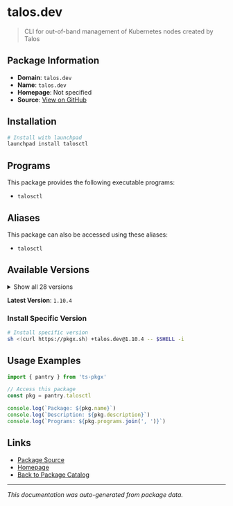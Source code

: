 # talos.dev

> CLI for out-of-band management of Kubernetes nodes created by Talos

## Package Information

- **Domain**: `talos.dev`
- **Name**: `talos.dev`
- **Homepage**: Not specified
- **Source**: [View on GitHub](https://github.com/pkgxdev/pantry/tree/main/projects/talos.dev/package.yml)

## Installation

```bash
# Install with launchpad
launchpad install talosctl
```

## Programs

This package provides the following executable programs:

- `talosctl`

## Aliases

This package can also be accessed using these aliases:

- `talosctl`

## Available Versions

<details>
<summary>Show all 28 versions</summary>

- `1.10.4`, `1.10.3`, `1.10.2`, `1.10.1`, `1.10.0`
- `1.9.6`, `1.9.5`, `1.9.4`, `1.9.3`, `1.9.2`
- `1.9.1`, `1.9.0`, `1.8.4`, `1.8.3`, `1.8.2`
- `1.8.1`, `1.8.0`, `1.7.7`, `1.7.6`, `1.7.5`
- `1.7.4`, `1.7.3`, `1.7.2`, `1.7.1`, `1.7.0`
- `1.6.8`, `1.6.7`, `1.6.6`

</details>

**Latest Version**: `1.10.4`

### Install Specific Version

```bash
# Install specific version
sh <(curl https://pkgx.sh) +talos.dev@1.10.4 -- $SHELL -i
```

## Usage Examples

```typescript
import { pantry } from 'ts-pkgx'

// Access this package
const pkg = pantry.talosctl

console.log(`Package: ${pkg.name}`)
console.log(`Description: ${pkg.description}`)
console.log(`Programs: ${pkg.programs.join(', ')}`)
```

## Links

- [Package Source](https://github.com/pkgxdev/pantry/tree/main/projects/talos.dev/package.yml)
- [Homepage](#)
- [Back to Package Catalog](../package-catalog.md)

---

*This documentation was auto-generated from package data.*
